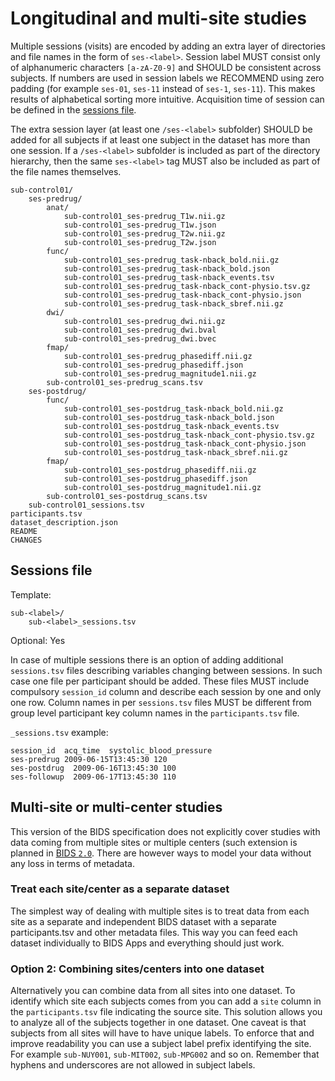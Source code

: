 # Longitudinal and multi-site studies

Multiple sessions (visits) are encoded by adding an extra layer of directories
and file names in the form of `ses-<label>`. Session label MUST consist
only of alphanumeric characters `[a-zA-Z0-9]` and SHOULD be consistent across
subjects. If numbers are used in session labels we RECOMMEND using zero padding
(for example `ses-01`, `ses-11` instead of `ses-1`, `ses-11`). This makes
results of alphabetical sorting more intuitive. Acquisition time of session can
be defined in the [sessions file](#sessions-File).

The extra session layer (at least one `/ses-<label>` subfolder) SHOULD
be added for all subjects if at least one subject in the dataset has more than
one session. If a `/ses-<label>` subfolder is included as part of the
directory hierarchy, then the same `ses-<label>` tag MUST also be
included as part of the file names themselves.

```Text
sub-control01/
    ses-predrug/
        anat/
            sub-control01_ses-predrug_T1w.nii.gz
            sub-control01_ses-predrug_T1w.json
            sub-control01_ses-predrug_T2w.nii.gz
            sub-control01_ses-predrug_T2w.json
        func/
            sub-control01_ses-predrug_task-nback_bold.nii.gz
            sub-control01_ses-predrug_task-nback_bold.json
            sub-control01_ses-predrug_task-nback_events.tsv
            sub-control01_ses-predrug_task-nback_cont-physio.tsv.gz
            sub-control01_ses-predrug_task-nback_cont-physio.json
            sub-control01_ses-predrug_task-nback_sbref.nii.gz
        dwi/
            sub-control01_ses-predrug_dwi.nii.gz
            sub-control01_ses-predrug_dwi.bval
            sub-control01_ses-predrug_dwi.bvec
        fmap/
            sub-control01_ses-predrug_phasediff.nii.gz
            sub-control01_ses-predrug_phasediff.json
            sub-control01_ses-predrug_magnitude1.nii.gz
        sub-control01_ses-predrug_scans.tsv
    ses-postdrug/
        func/
            sub-control01_ses-postdrug_task-nback_bold.nii.gz
            sub-control01_ses-postdrug_task-nback_bold.json
            sub-control01_ses-postdrug_task-nback_events.tsv
            sub-control01_ses-postdrug_task-nback_cont-physio.tsv.gz
            sub-control01_ses-postdrug_task-nback_cont-physio.json
            sub-control01_ses-postdrug_task-nback_sbref.nii.gz
        fmap/
            sub-control01_ses-postdrug_phasediff.nii.gz
            sub-control01_ses-postdrug_phasediff.json
            sub-control01_ses-postdrug_magnitude1.nii.gz
        sub-control01_ses-postdrug_scans.tsv
    sub-control01_sessions.tsv
participants.tsv
dataset_description.json
README
CHANGES
```

## Sessions file

Template:

```Text
sub-<label>/
    sub-<label>_sessions.tsv
```

Optional: Yes

In case of multiple sessions there is an option of adding additional
``sessions.tsv`` files describing variables changing between sessions. In such
case one file per participant should be added. These files MUST include
compulsory `session_id` column and describe each session by one and only one
row. Column names in per ``sessions.tsv`` files MUST be different from group
level participant key column names in the ``participants.tsv`` file.

`_sessions.tsv` example:

```Text
session_id  acq_time  systolic_blood_pressure
ses-predrug 2009-06-15T13:45:30 120
ses-postdrug  2009-06-16T13:45:30 100
ses-followup  2009-06-17T13:45:30 110
```

## Multi-site or multi-center studies

This version of the BIDS specification does not explicitly cover studies with
data coming from multiple sites or multiple centers (such extension is planned
in [BIDS `2.0`](https://github.com/bids-standard/bids-2-devel).
There are however ways to model your data without any loss in terms of metadata.

### Treat each site/center as a separate dataset

The simplest way of dealing with multiple sites is to treat data from each site
as a separate and independent BIDS dataset with a separate participants.tsv and
other metadata files. This way you can feed each dataset individually to BIDS
Apps and everything should just work.

### Option 2: Combining sites/centers into one dataset

Alternatively you can combine data from all sites into one dataset. To identify
which site each subjects comes from you can add a `site` column in the
`participants.tsv` file indicating the source site. This solution allows you to
analyze all of the subjects together in one dataset. One caveat is that subjects
from all sites will have to have unique labels. To enforce that and improve
readability you can use a subject label prefix identifying the site. For example
`sub-NUY001`, `sub-MIT002`, `sub-MPG002` and so on. Remember that hyphens and
underscores are not allowed in subject labels.
